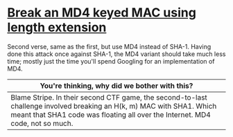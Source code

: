 # [Break an MD4 keyed MAC using length extension](http://cryptopals.com/sets/4/challenges/30/)
Second verse, same as the first, but use MD4 instead of SHA-1. Having done this attack once against SHA-1, the MD4 variant should take much less time; mostly just the time you'll spend Googling for an implementation of MD4.

You're thinking, why did we bother with this? |
--------------------------------------------- |
Blame Stripe. In their second CTF game, the second-to-last challenge involved breaking an H(k, m) MAC with SHA1. Which meant that SHA1 code was floating all over the Internet. MD4 code, not so much. |
